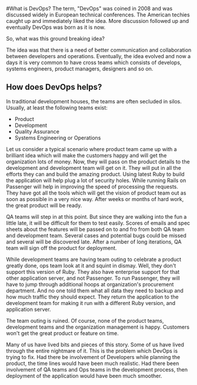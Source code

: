 #What is DevOps?
The term, "DevOps" was coined in 2008 and was discussed widely in European technical conferences.  The American techies caught up and immediately liked the idea. More discussion followed up and eventually DevOps was born as it is now.

So, what was this ground breaking idea?

The idea was that there is a need of better communication and collaboration between developers and operations. Eventually, the idea evolved and now a days it is very common to have cross teams which consists of develops, systems engineers, product managers, designers and so on. 

## How does DevOps helps?
In traditional development houses, the teams are often secluded in silos. Usually, at least the following teams exist:
* Product
* Development
* Quality Assurance
* Systems Engineering or Operations

Let us consider a typical scenario where product team came up with a brilliant idea which will make the customers happy and will get the organization lots of money. Now, they will pass on the product details to the development and development team will get on it. They will put in all the efforts they can and build the amazing product. Using latest Ruby to build the application will help plug a lot of security holes. While running Rails on Passenger will help in improving the speed of processing the requests. They have got all the tools which will get the vision of product team out as soon as possible in a very nice way. After weeks or months of hard work, the great product will be ready.

QA teams will step in at this point. But since they are walking into the fun a little late, it will be difficult for them to test easily. Scores of emails and spec sheets about the features will be passed on to and fro from both QA team and development team. Several cases and potential bugs could be missed and several will be discovered late. After a number of long iterations, QA team will sign off the product for deployment.

While development teams are having team outing to celebrate a product greatly done, ops team look at it and squint in dismay. Well, they don't support this version of Ruby. They also have enterprise support for that other application server, and not Passenger. To run Passenger, they will have to jump through additional hoops at organization's procurement department. And no one told them what all data they need to backup and how much traffic they should expect. They return the application to the development team for making it run with a different Ruby version, and application server. 

The team outing is ruined. Of course, none of the product teams, development teams and the organization management is happy. Customers won't get the great product or feature on time. 

Many of us have lived bits and pieces of this story. Some of us have lived through the entire nightmare of it. This is the problem which DevOps is trying to fix. Had there be involvement of Developers while planning the product, the time lines would have been much realistic. Had there been involvement of QA teams and Ops teams in the development process, then deployment of the application would have been much smoother.